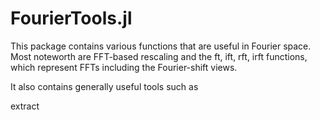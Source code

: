 # FourierTools.jl
This package contains various functions that
are useful in Fourier space. Most noteworth are FFT-based rescaling and the 
ft, ift, rft, irft
functions, which represent FFTs including the Fourier-shift views.

It also contains generally useful tools such as 

extract

